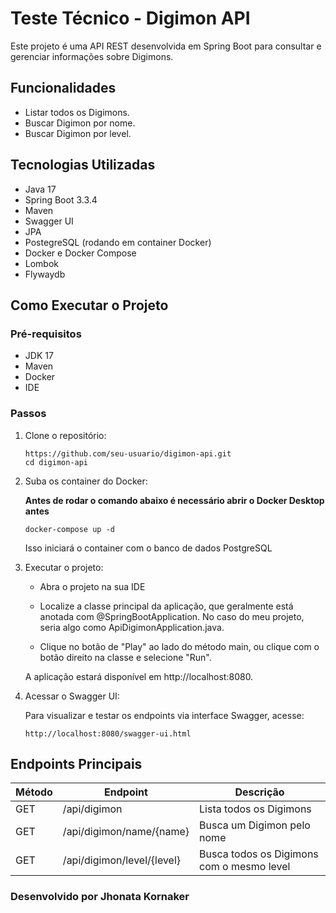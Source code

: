 # Teste Técnico - Digimon API

Este projeto é uma API REST desenvolvida em Spring Boot para consultar e gerenciar informações sobre Digimons.

## Funcionalidades
- Listar todos os Digimons.
- Buscar Digimon por nome.
- Buscar Digimon por level.

## Tecnologias Utilizadas
- Java 17
- Spring Boot 3.3.4
- Maven
- Swagger UI
- JPA
- PostegreSQL (rodando em container Docker)
- Docker e Docker Compose
- Lombok
- Flywaydb

## Como Executar o Projeto
### Pré-requisitos
- JDK 17
- Maven
- Docker
- IDE

### Passos
1. Clone o repositório:
    ```
   https://github.com/seu-usuario/digimon-api.git
   cd digimon-api
   ```
2. Suba os container do Docker:

   **Antes de rodar o comando abaixo é necessário abrir o Docker Desktop antes**

   ```
   docker-compose up -d
   ```
   Isso iniciará o container com o banco de dados PostgreSQL


3. Executar o projeto:


   - Abra o projeto na sua IDE


   - Localize a classe principal da aplicação, que geralmente está anotada com @SpringBootApplication. No caso do meu projeto, seria algo como ApiDigimonApplication.java.


   - Clique no botão de "Play" ao lado do método main, ou clique com o botão direito na classe e selecione "Run".

   
   A aplicação estará disponível em http://localhost:8080.


4. Acessar o Swagger UI:

   Para visualizar e testar os endpoints via interface Swagger, acesse:
   ```
   http://localhost:8080/swagger-ui.html
   ```

## Endpoints Principais
| Método | Endpoint                   | Descrição                                 |
|--------|----------------------------|-------------------------------------------|
| GET    | /api/digimon               | Lista todos os Digimons                   |
| GET    | /api/digimon/name/{name}   | Busca um Digimon pelo nome                |
| GET    | /api/digimon/level/{level} | Busca todos os Digimons com o mesmo level |


### Desenvolvido por **Jhonata Kornaker**
